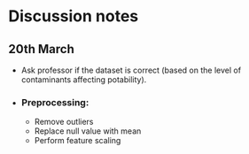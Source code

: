 # Discussion notes

## 20th March
  - Ask professor if the dataset is correct (based on the level of contaminants affecting potability).
  - ### Preprocessing:
    - Remove outliers
    - Replace null value with mean
    - Perform feature scaling